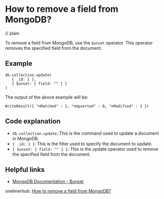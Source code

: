 # How to remove a field from MongoDB?
// plain

To remove a field from MongoDB, use the `$unset` operator. This operator removes the specified field from the document.

## Example

```
db.collection.update(
   { _id: 1 },
   { $unset: { field: "" } }
)
```

The output of the above example will be:
```
WriteResult({ "nMatched" : 1, "nUpserted" : 0, "nModified" : 1 })
```

## Code explanation

- `db.collection.update`: This is the command used to update a document in MongoDB.
- `{ _id: 1 }`: This is the filter used to specify the document to update.
- `{ $unset: { field: "" } }`: This is the update operator used to remove the specified field from the document.

## Helpful links
- [MongoDB Documentation - $unset](https://docs.mongodb.com/manual/reference/operator/update/unset/)

onelinerhub: [How to remove a field from MongoDB?](https://onelinerhub.com/mongodb/how-to-remove-a-field-from-mongodb)